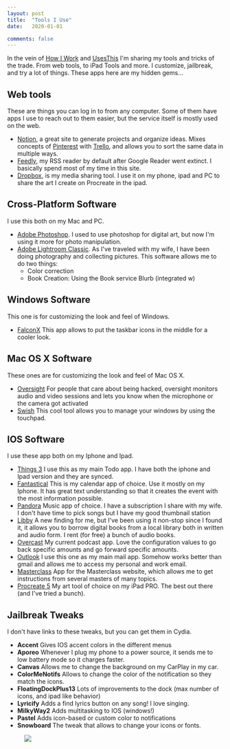 ```yaml
---
layout: post
title:  "Tools I Use"
date:   2020-01-01

comments: false
---
```


In the vein of [How I Work](https://lifehacker.com/c/how-i-work) and [UsesThis](https://usesthis.com/) I'm sharing my tools and tricks of the trade. From web tools, to iPad Tools and more. I customize, jailbreak, and try a lot of things.
These apps here are my hidden gems...

## Web tools
These are things you can log in to from any computer. Some of them have apps I use to reach out to them easier, but the service itself is mostly used on the web.

* [Notion](https://www.notion.so/), a great site to generate projects and organize ideas. Mixes concepts of [Pinterest](https://www.pinterest.com) with [Trello](https://www.trello.com), and allows you to sort the same data in multiple ways.
* [Feedly](https://feedly.com/), my RSS reader by default after Google Reader went extinct. I basically spend most of my time in this site.
* [Dropbox](https://www.dropbox.com/), is my media sharing tool. I use it on my phone, ipad and PC to share the art I create on Procreate in the ipad.

## Cross-Platform Software
I use this both on my Mac and PC.

* [Adobe Photoshop](http://adobe.com). I used to use photoshop for digital art, but now I'm using it more for photo manipulation.
* [Adobe Lightroom Classic](http://adobe.com). As I've traveled with my wife, I have been doing photography and collecting pictures. This software allows me to do two things:
  * Color correction
  * Book Creation: Using the Book service Blurb (integrated w)

## Windows Software
This one is for customizing the look and feel of Windows.

* [FalconX](https://chrisandriessen.nl/web/FalconX.html) This app allows to put the taskbar icons in the middle for a cooler look.

## Mac OS X Software
These ones are for customizing the look and feel of Mac OS X.

* [Oversight](https://objective-see.com/products/oversight.html) For people that care about being hacked, oversight monitors audio and video sessions and lets you know when the microphone or the camera got activated
* [Swish](https://highlyopinionated.co/swish/) This cool tool allows you to manage your windows by using the touchpad.


## IOS Software
I use these app both on my Iphone and Ipad.

* [Things 3](https://culturedcode.com/things/) I use this as my main Todo app. I have both the iphone and Ipad version and they are synced.
* [Fantastical](https://flexibits.com/fantastical) This is my calendar app of choice. Use it mostly on my Iphone. It has great text understanding so that it creates the event with the most information possible.
* [Pandora](https://www.pandora.com/) Music app of choice. I have a subscription I share with my wife. I don't have time to pick songs but I have my good thumbnail station
* [Libby](https://www.overdrive.com/apps/libby/) A new finding for me, but I've been using it non-stop since I found it, it allows you to borrow digital books from a local library both in written and audio form. I rent (for free) a bunch of audio books.
* [Overcast](https://overcast.fm/) My current podcast app. Love the configuration values to go back specific amounts and go forward specific amounts. 
* [Outlook](https://apps.apple.com/dz/app/microsoft-outlook/id951937596) I use this one as my main mail app. Somehow works better than gmail and allows me to access my personal and work email.
* [Masterclass](https://apps.apple.com/us/app/masterclass-learn-new-skills/id1273867416) App for the Masterclass website, which allows me to get instructions from several masters of many topics. 
* [Procreate 5](https://apps.apple.com/us/app/procreate/id425073498) My art tool of choice on my iPad PRO. The best out there (and I've tried a bunch).

## Jailbreak Tweaks
I don't have links to these tweaks, but you can get them in Cydia. 

* **Accent** Gives IOS accent colors in the different menus
* **Aporeo** Whenever I plug my phone to a power source, it sends me to low battery mode so it charges faster.
* **Canvas** Allows me to change the background on my CarPlay in my car.
* **ColorMeNotifs** Allows to change the color of the notification so they match the icons.
* **FloatingDockPlus13** Lots of improvements to the dock (max number of icons, and ipad like behavior)
* **Lyricify** Adds a find lyrics button on any song! I love singing.
* **MilkyWay2** Adds multitasking to IOS (windows!)
* **Pastel** Adds icon-based or custom color to notifications
* **Snowboard** The tweak that allows to change your icons or fonts.

<figure>
	<a href="https://www.carloshurtado.com/assets/img/iphone.jpeg"><img src="https://www.carloshurtado.com/assets/img/iphone.jpeg"></a>
</figure>
